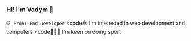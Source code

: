 ### Hi! I'm Vadym 👋

<code>💻 Front-End Developer</code>
<code🕸 I'm interested in web development and computers</code>
<code🏋🏻‍♂️ I'm keen on doing sport</code>
